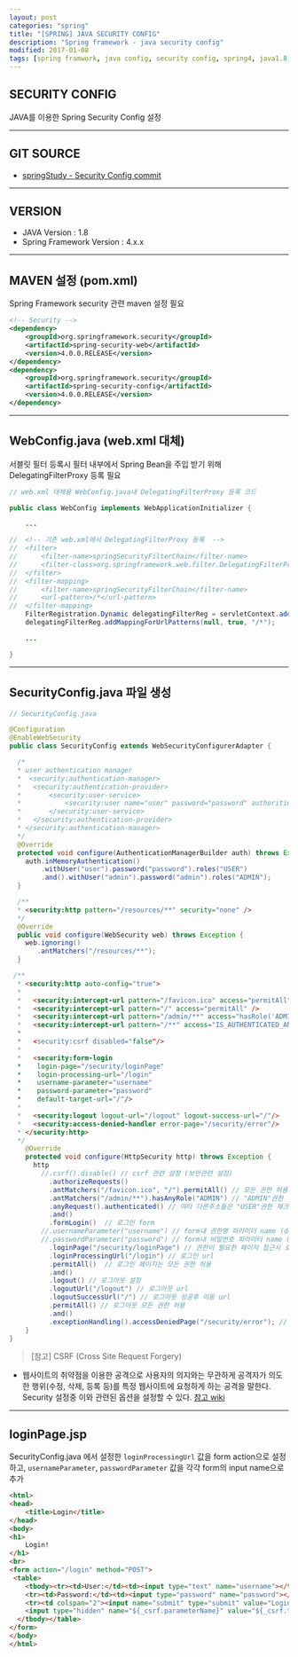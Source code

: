 ```yaml
---
layout: post
categories: "spring"
title: "[SPRING] JAVA SECURITY CONFIG"
description: "Spring framework - java security config"
modified: 2017-01-08
tags: [spring framwork, java config, security config, spring4, java1.8, develop]
---
```


## SECURITY CONFIG
JAVA를 이용한 Spring Security Config 설정

---

## GIT SOURCE
* [springStudy - Security Config commit](https://github.com/onlytigi/springStudy/commit/ad38c24b83983fa6d692af27dd11bb6e548f5e8a)

---

## VERSION
- JAVA Version : 1.8
- Spring Framework Version : 4.x.x

---

## MAVEN 설정 (pom.xml)
Spring Framework security 관련 maven 설정 필요

```xml
<!-- Security -->
<dependency>
	<groupId>org.springframework.security</groupId>
	<artifactId>spring-security-web</artifactId>
	<version>4.0.0.RELEASE</version>
</dependency>
<dependency>
	<groupId>org.springframework.security</groupId>
	<artifactId>spring-security-config</artifactId>
	<version>4.0.0.RELEASE</version>
</dependency>
```

---

## WebConfig.java (web.xml 대체)
서블릿 필터 등록시 필터 내부에서 Spring Bean을 주입 받기 위해 DelegatingFilterProxy 등록 필요

```java
// web.xml 대체용 WebConfig.java내 DelegatingFilterProxy 등록 코드

public class WebConfig implements WebApplicationInitializer {

	...

//	<!-- 기존 web.xml에서 DelegatingFilterProxy 등록  -->
//	<filter>
//		<filter-name>springSecurityFilterChain</filter-name>
//		<filter-class>org.springframework.web.filter.DelegatingFilterProxy</filter-class>
//	</filter>
//	<filter-mapping>
//		<filter-name>springSecurityFilterChain</filter-name>
//		<url-pattern>/*</url-pattern>
//	</filter-mapping>
	FilterRegistration.Dynamic delegatingFilterReg = servletContext.addFilter("springSecurityFilterChain", DelegatingFilterProxy.class);
	delegatingFilterReg.addMappingForUrlPatterns(null, true, "/*");

	...

}
```

---

## SecurityConfig.java 파일 생성

```java
// SecurityConfig.java

@Configuration
@EnableWebSecurity
public class SecurityConfig extends WebSecurityConfigurerAdapter {

  /*
  * user authentication manager
  *  <security:authentication-manager>
  *   <security:authentication-provider>
  *       <security:user-service>
  *           <security:user name="user" password="password" authorities="ROLE_USER" />
  *       </security:user-service>
  *   </security:authentication-provider>
  *	</security:authentication-manager>
  */
  @Override
  protected void configure(AuthenticationManagerBuilder auth) throws Exception {
  	auth.inMemoryAuthentication()
        .withUser("user").password("password").roles("USER")
        .and().withUser("admin").password("admin").roles("ADMIN");
  }

  /**
  * <security:http pattern="/resources/**" security="none" />
  */
  @Override
  public void configure(WebSecurity web) throws Exception {
    web.ignoring()
       .antMatchers("/resources/**");
  }

 /**
  * <security:http auto-config="true">
  *
  *   <security:intercept-url pattern="/favicon.ico" access="permitAll" />
  *   <security:intercept-url pattern="/" access="permitAll" />
  *   <security:intercept-url pattern="/admin/**" access="hasRole('ADMIN')" />
  *   <security:intercept-url pattern="/**" access="IS_AUTHENTICATED_ANONYMOUSLY />
  *
  *   <security:csrf disabled="false"/>
  *
  *   <security:form-login
  *    login-page="/security/loginPage"
  *    login-processing-url="/login"
  *    username-parameter="username"
  *    password-parameter="password"
  *    default-target-url="/"/>
  *
  *   <security:logout logout-url="/logout" logout-success-url="/"/>
  *   <security:access-denied-handler error-page="/security/error"/>
  * </security:http>
  */    
    @Override
    protected void configure(HttpSecurity http) throws Exception {
      http
        //.csrf().disable() // csrf 관련 설정 (보안관련 설정)
          .authorizeRequests()
          .antMatchers("/favicon.ico", "/").permitAll() // 모든 권한 허용
          .antMatchers("/admin/**").hasAnyRole("ADMIN") // "ADMIN"권한 허용
          .anyRequest().authenticated() // 여타 다른주소들은 "USER"권한 체크
          .and()
          .formLogin()  // 로그인 form
        //.usernameParameter("username") // form내 권한명 파라미터 name (default : username)
        //.passwordParameter("password") // form내 비밀번호 파라미터 name (default : password)
          .loginPage("/security/loginPage") // 권한이 필요한 페이지 접근시 로그인 페이지로 리다이렉
          .loginProcessingUrl("/login") // 로그인 url
          .permitAll()  // 로그인 페이지는 모든 권한 허용
          .and()
          .logout() // 로그아웃 설정
          .logoutUrl("/logout") // 로그아웃 url
          .logoutSuccessUrl("/") // 로그아웃 성공후 이동 url
          .permitAll() // 로그아웃 모든 권한 허용
          .and()
          .exceptionHandling().accessDeniedPage("/security/error"); // 권한 획득 관련 에러시 이동 url
    }
}
```

>[참고]
CSRF (Cross Site Request Forgery)
- 웹사이트의 취약점을 이용한 공격으로 사용자의 의지와는 무관하게 공격자가 의도한 행위(수정, 삭제, 등록 등)를 특정 웹사이트에 요청하게 하는 공격을 말한다.
Security 설정중 이와 관련된 옵션을 설정할 수 있다.
[참고 wiki](https://en.wikipedia.org/wiki/Cross-site_request_forgery)


---

## loginPage.jsp
SecurityConfig.java 에서 설정한 `loginProcessingUrl` 값을 form action으로 설정하고, `usernameParameter`, `passwordParameter` 값을 각각 form의 input name으로 추가

```html
<html>
<head>
	<title>Login</title>
</head>
<body>
<h1>
	Login!
</h1>
<br>
<form action="/login" method="POST">
 <table>
    <tbody><tr><td>User:</td><td><input type="text" name="username"></td></tr>
    <tr><td>Password:</td><td><input type="password" name="password"></td></tr>
    <tr><td colspan="2"><input name="submit" type="submit" value="Login"></td></tr>
    <input type="hidden" name="${_csrf.parameterName}" value="${_csrf.token}"/>
  </tbody></table>
</form>
</body>
</html>
```
